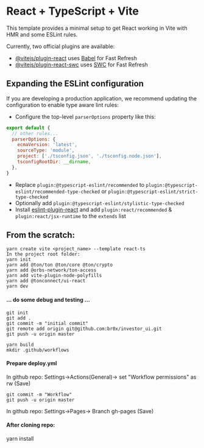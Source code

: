 # React + TypeScript + Vite

This template provides a minimal setup to get React working in Vite with HMR and some ESLint rules.

Currently, two official plugins are available:

- [@vitejs/plugin-react](https://github.com/vitejs/vite-plugin-react/blob/main/packages/plugin-react/README.md) uses [Babel](https://babeljs.io/) for Fast Refresh
- [@vitejs/plugin-react-swc](https://github.com/vitejs/vite-plugin-react-swc) uses [SWC](https://swc.rs/) for Fast Refresh

## Expanding the ESLint configuration

If you are developing a production application, we recommend updating the configuration to enable type aware lint rules:

- Configure the top-level `parserOptions` property like this:

```js
export default {
  // other rules...
  parserOptions: {
    ecmaVersion: 'latest',
    sourceType: 'module',
    project: ['./tsconfig.json', './tsconfig.node.json'],
    tsconfigRootDir: __dirname,
  },
}
```

- Replace `plugin:@typescript-eslint/recommended` to `plugin:@typescript-eslint/recommended-type-checked` or `plugin:@typescript-eslint/strict-type-checked`
- Optionally add `plugin:@typescript-eslint/stylistic-type-checked`
- Install [eslint-plugin-react](https://github.com/jsx-eslint/eslint-plugin-react) and add `plugin:react/recommended` & `plugin:react/jsx-runtime` to the `extends` list
## From the scratch:
```
yarn create vite <project_name> --template react-ts
In the project root folder:
yarn init
yarn add @ton/ton @ton/core @ton/crypto
yarn add @orbs-network/ton-access
yarn add vite-plugin-node-polyfills
yarn add @tonconnect/ui-react
yarn dev
```
#### ... do some debug and testing ...
```
git init
git add .
git commit -m "initial commit"
git remote add origin git@github.com:br0x/investor_ui.git
git push -u origin master

yarn build
mkdir .github/workflows
```
#### Prepare deploy.yml
In github repo: Settings->Actions(General)-> set "Workflow permissions" as rw (Save)
```
git commit -m "Workflow"
git push -u origin master
```
In github repo: Settings->Pages-> Branch gh-pages (Save)
#### After cloning repo:
yarn install

